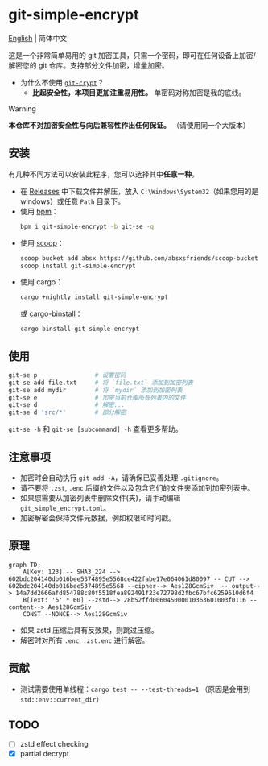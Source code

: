 # git-simple-encrypt

[English](../README.md) | 简体中文

这是一个非常简单易用的 git 加密工具，只需一个密码，即可在任何设备上加密/解密您的 git 仓库。支持部分文件加密，增量加密。

- 为什么不使用 [`git-crypt`](https://github.com/AGWA/git-crypt)？
  - **比起安全性，本项目更加注重易用性。** 单密码对称加密是我的底线。

> [!WARNING]  
> **本仓库不对加密安全性与向后兼容性作出任何保证。** （请使用同一个大版本）

## 安装

有几种不同方法可以安装此程序，您可以选择其中**任意一种**。

- 在 [Releases](https://github.com/lxl66566/git-simple-encrypt/releases) 中下载文件并解压，放入 `C:\Windows\System32`（如果您用的是 windows）或任意 `Path` 目录下。
- 使用 [bpm](https://github.com/lxl66566/bpm)：
  ```sh
  bpm i git-simple-encrypt -b git-se -q
  ```
- 使用 [scoop](https://scoop.sh/)：
  ```sh
  scoop bucket add absx https://github.com/absxsfriends/scoop-bucket
  scoop install git-simple-encrypt
  ```
- 使用 cargo：
  ```sh
  cargo +nightly install git-simple-encrypt
  ```
  或 [cargo-binstall](https://github.com/cargo-bins/cargo-binstall)：
  ```sh
  cargo binstall git-simple-encrypt
  ```

## 使用

```sh
git-se p                # 设置密码
git-se add file.txt     # 将 `file.txt` 添加到加密列表
git-se add mydir        # 将 `mydir` 添加到加密列表
git-se e                # 加密当前仓库所有列表内的文件
git-se d                # 解密...
git-se d 'src/*'        # 部分解密
```

`git-se -h` 和 `git-se [subcommand] -h` 查看更多帮助。

## 注意事项

- 加密时会自动执行 `git add -A`，请确保已妥善处理 `.gitignore`。
- 请不要将 `.zst`, `.enc` 后缀的文件以及包含它们的文件夹添加到加密列表中。
- 如果您需要从加密列表中删除文件(夹)，请手动编辑 `git_simple_encrypt.toml`。
- 加密解密会保持文件元数据，例如权限和时间戳。

## 原理

```mermaid
graph TD;
    A[Key: 123] -- SHA3_224 --> 602bdc204140db016bee5374895e5568ce422fabe17e064061d80097 -- CUT --> 602bdc204140db016bee5374895e5568 --cipher--> Aes128GcmSiv  -- output--> 14a7dd2666afd854788c80f5518fea892491f23e72798d2fbc67bfc6259610d6f4
    B[Text: '6' * 60] --zstd--> 28b52ffd006045000010363601003f0116 --content--> Aes128GcmSiv
    CONST --NONCE--> Aes128GcmSiv
```

- 如果 zstd 压缩后具有反效果，则跳过压缩。
- 解密时对所有 `.enc`, `.zst.enc` 进行解密。

## 贡献

- 测试需要使用单线程：`cargo test -- --test-threads=1` （原因是会用到 `std::env::current_dir`）

## TODO

- [ ] zstd effect checking
- [x] partial decrypt
